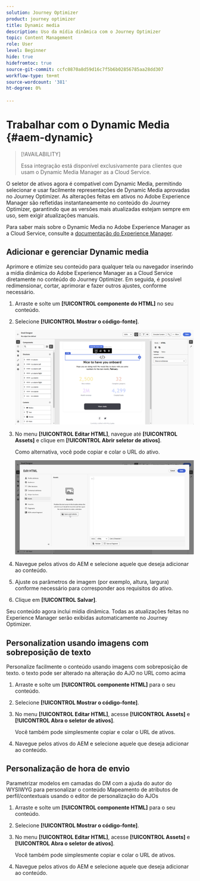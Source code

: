 ```yaml
---
solution: Journey Optimizer
product: journey optimizer
title: Dynamic media
description: Uso da mídia dinâmica com o Journey Optimizer
topic: Content Management
role: User
level: Beginner
hide: true
hidefromtoc: true
source-git-commit: ccfc0870a8d59d16c7f5b6b02856785aa28dd307
workflow-type: tm+mt
source-wordcount: '381'
ht-degree: 0%

---
```


# Trabalhar com o Dynamic Media {#aem-dynamic}

>[!AVAILABILITY]
>
>Essa integração está disponível exclusivamente para clientes que usam o Dynamic Media Manager as a Cloud Service.

O seletor de ativos agora é compatível com Dynamic Media, permitindo selecionar e usar facilmente representações de Dynamic Media aprovadas no Journey Optimizer. As alterações feitas em ativos no Adobe Experience Manager são refletidas instantaneamente no conteúdo do Journey Optimizer, garantindo que as versões mais atualizadas estejam sempre em uso, sem exigir atualizações manuais.

Para saber mais sobre o Dynamic Media no Adobe Experience Manager as a Cloud Service, consulte a [documentação do Experience Manager](https://experienceleague.adobe.com/en/docs/experience-manager-cloud-service/content/assets/dynamicmedia/dynamic-media).

## Adicionar e gerenciar Dynamic media

Aprimore e otimize seu conteúdo para qualquer tela ou navegador inserindo a mídia dinâmica do Adobe Experience Manager as a Cloud Service diretamente no conteúdo do Journey Optimizer.  Em seguida, é possível redimensionar, cortar, aprimorar e fazer outros ajustes, conforme necessário.

1. Arraste e solte um **[!UICONTROL componente do HTML]** no seu conteúdo.

1. Selecione **[!UICONTROL Mostrar o código-fonte]**.

   ![](assets/dynamic-media-1.png)

1. No menu **[!UICONTROL Editar HTML]**, navegue até **[!UICONTROL Assets]** e clique em **[!UICONTROL Abrir seletor de ativos]**.

   Como alternativa, você pode copiar e colar o URL do ativo.

   ![](assets/dynamic-media-2.png)

1. Navegue pelos ativos do AEM e selecione aquele que deseja adicionar ao conteúdo.

1. Ajuste os parâmetros de imagem (por exemplo, altura, largura) conforme necessário para corresponder aos requisitos do ativo.

1. Clique em **[!UICONTROL Salvar]**.

Seu conteúdo agora inclui mídia dinâmica. Todas as atualizações feitas no Experience Manager serão exibidas automaticamente no Journey Optimizer.

## Personalization usando imagens com sobreposição de texto

Personalize facilmente o conteúdo usando imagens com sobreposição de texto.
o texto pode ser alterado na alteração do AJO no URL como acima

1. Arraste e solte um **[!UICONTROL componente HTML]** para o seu conteúdo.

1. Selecione **[!UICONTROL Mostrar o código-fonte]**.

1. No menu **[!UICONTROL Editar HTML]**, acesse **[!UICONTROL Assets]** e **[!UICONTROL Abra o seletor de ativos]**.

   Você também pode simplesmente copiar e colar o URL de ativos.

1. Navegue pelos ativos do AEM e selecione aquele que deseja adicionar ao conteúdo.

## Personalização de hora de envio

Parametrizar modelos em camadas do DM com a ajuda do autor do WYSIWYG para personalizar o conteúdo
Mapeamento de atributos de perfil/contextuais usando o editor de personalização do AJOs

1. Arraste e solte um **[!UICONTROL componente HTML]** para o seu conteúdo.

1. Selecione **[!UICONTROL Mostrar o código-fonte]**.

1. No menu **[!UICONTROL Editar HTML]**, acesse **[!UICONTROL Assets]** e **[!UICONTROL Abra o seletor de ativos]**.

   Você também pode simplesmente copiar e colar o URL de ativos.

1. Navegue pelos ativos do AEM e selecione aquele que deseja adicionar ao conteúdo.